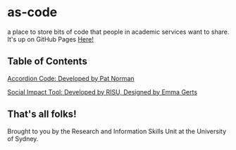 # as-code
 a place to store bits of code that people in academic services want to share. It's up on GitHub Pages [Here!](https://usyd-risu.github.io/as-code/)


## Table of Contents

[Accordion Code: Developed by Pat Norman](https://usyd-risu.github.io/as-code/accordion-code/accordion-code-linked/)

[Social Impact Tool: Developed by RISU, Designed by Emma Gerts](https://usyd-risu.github.io/social-impact-tool/index.html)


## That's all folks!

Brought to you by the Research and Information Skills Unit at the University of Sydney.

